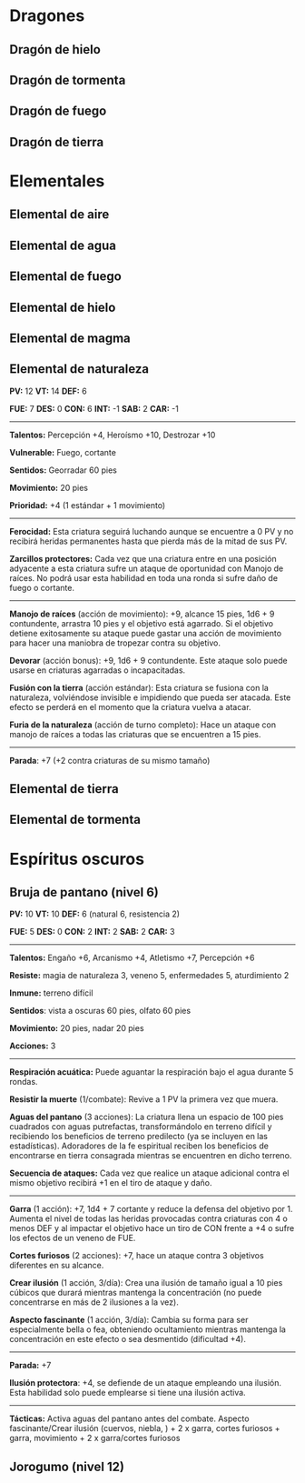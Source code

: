 # Dragones

## Dragón de hielo

## Dragón de tormenta

## Dragón de fuego

## Dragón de tierra

# Elementales

## Elemental de aire

## Elemental de agua

## Elemental de fuego

## Elemental de hielo

## Elemental de magma

## Elemental de naturaleza

**PV:** 12			**VT:** 14	 		**DEF:** 6

**FUE:** 7 	**DES:** 0	**CON:** 6	**INT:** -1	**SAB:** 2	**CAR:** -1	

------

**Talentos:** Percepción +4, Heroísmo +10, Destrozar +10

**Vulnerable:** Fuego, cortante

**Sentidos:** Georradar 60 pies

**Movimiento:** 20 pies

**Prioridad:** +4 (1 estándar + 1 movimiento)   

****

**Ferocidad:** Esta criatura seguirá luchando aunque se encuentre a 0 PV y no recibirá heridas permanentes hasta que pierda más de la mitad de sus PV.

**Zarcillos protectores:** Cada vez que una criatura entre en una posición adyacente a esta criatura sufre un ataque de oportunidad con Manojo de raíces. No podrá usar esta habilidad en toda una ronda si sufre daño de fuego o cortante.

------

**Manojo de raíces** (acción de movimiento): +9, alcance 15 pies, 1d6 + 9 contundente, arrastra 10 pies y el objetivo está agarrado. Si el objetivo detiene exitosamente su ataque puede gastar una acción de movimiento para hacer una maniobra de tropezar contra su objetivo.

**Devorar** (acción bonus): +9, 1d6 + 9 contundente. Este ataque solo puede usarse en criaturas agarradas o incapacitadas.

**Fusión con la tierra** (acción estándar): Esta criatura se fusiona con la naturaleza, volviéndose invisible e impidiendo que pueda ser atacada. Este efecto se perderá en el momento que la criatura vuelva a atacar.

**Furia de la naturaleza** (acción de turno completo): Hace un ataque con manojo de raíces a todas las criaturas que se encuentren a 15 pies. 

****

**Parada**: +7 (+2 contra criaturas de su mismo tamaño)

## Elemental de tierra

## Elemental de tormenta

# Espíritus oscuros

## Bruja de pantano (nivel 6)

**PV:** 10			**VT:** 10	 		**DEF:** 6 (natural 6, resistencia 2)

**FUE:** 5	**DES:** 0	**CON:** 2	**INT:** 2	**SAB:** 2	**CAR:** 3

------

**Talentos:** Engaño +6, Arcanismo +4, Atletismo +7, Percepción +6

**Resiste:** magia de naturaleza 3, veneno 5, enfermedades 5, aturdimiento 2

**Inmune:** terreno difícil

**Sentidos**: vista a oscuras 60 pies, olfato 60 pies

**Movimiento:** 20 pies, nadar 20 pies

**Acciones:** 3

****

**Respiración acuática:** Puede aguantar la respiración bajo el agua durante 5 rondas.

**Resistir la muerte** (1/combate): Revive a 1 PV la primera vez que muera.

**Aguas del pantano** (3 acciones): La criatura llena un espacio de 100 pies cuadrados con aguas putrefactas, transformándolo en terreno difícil y recibiendo los beneficios de terreno predilecto (ya se incluyen en las estadísticas). Adoradores de la fe espiritual reciben los beneficios de encontrarse en tierra consagrada mientras se encuentren en dicho terreno. 

**Secuencia de ataques:** Cada vez que realice un ataque adicional contra el mismo objetivo recibirá +1 en el tiro de ataque y daño.

------

**Garra** (1 acción): +7, 1d4 + 7 cortante y reduce la defensa del objetivo por 1. Aumenta el nivel de todas las heridas provocadas contra criaturas con 4 o menos DEF y al impactar el objetivo hace un tiro de CON frente a +4 o sufre los efectos de un veneno de FUE.

**Cortes furiosos** (2 acciones): +7, hace un ataque contra 3 objetivos diferentes en su alcance.

**Crear ilusión** (1 acción, 3/día): Crea una ilusión de tamaño igual a 10 pies cúbicos que durará mientras mantenga la concentración (no puede concentrarse en más de 2 ilusiones a la vez). 

**Aspecto fascinante** (1 acción, 3/día): Cambia su forma para ser especialmente bella o fea, obteniendo ocultamiento mientras mantenga la concentración en este efecto o sea desmentido (dificultad +4).

****

**Parada:** +7

**Ilusión protectora**: +4, se defiende de un ataque empleando una ilusión. Esta habilidad solo puede emplearse si tiene una ilusión activa.

****

**Tácticas:** Activa aguas del pantano antes del combate. Aspecto fascinante/Crear ilusión (cuervos, niebla, ) + 2 x garra, cortes furiosos + garra, movimiento + 2 x garra/cortes furiosos

## Jorogumo (nivel 12)
